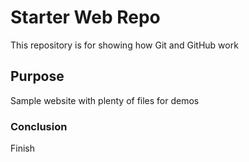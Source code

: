 # Starter Web Repo

This repository is for showing how Git and GitHub work

## Purpose

Sample website with plenty of files for demos

### Conclusion
Finish